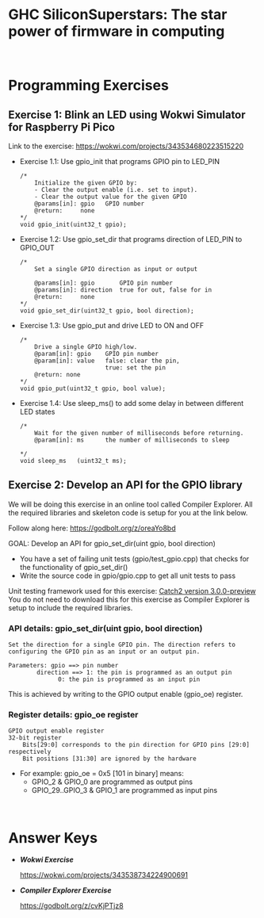 # GHC SiliconSuperstars: The star power of firmware in computing

<br>

# **Programming Exercises**

## **Exercise 1: Blink an LED using Wokwi Simulator for Raspberry Pi Pico**
Link to the exercise:
	https://wokwi.com/projects/343534680223515220
  
* Exercise 1.1: Use gpio_init that programs GPIO pin to LED_PIN

	```
	/*
    	Initialize the given GPIO by:
    	- Clear the output enable (i.e. set to input). 
    	- Clear the output value for the given GPIO
    	@params[in]: gpio   GPIO number
    	@return:     none
	*/
	void gpio_init(uint32_t gpio);
	```
* Exercise 1.2: Use gpio_set_dir that programs direction of LED_PIN to GPIO_OUT

	```
	/*
    	Set a single GPIO direction as input or output

    	@params[in]: gpio       GPIO pin number
    	@params[in]: direction  true for out, false for in
    	@return:     none
	*/
	void gpio_set_dir(uint32_t gpio, bool direction);
	```

* Exercise 1.3: Use gpio_put and drive LED to ON and OFF

	```
	/*
    	Drive a single GPIO high/low.
    	@param[in]: gpio    GPIO pin number
    	@param[in]: value   false: clear the pin,
                            true: set the pin
    	@return: none
	*/
	void gpio_put(uint32_t gpio, bool value);
	```

* Exercise 1.4: Use sleep_ms() to add some delay in between different LED states

	```
	/*
    	Wait for the given number of milliseconds before returning.
    	@param[in]: ms      the number of milliseconds to sleep

	*/
	void sleep_ms	(uint32_t ms);	
	```

## **Exercise 2: Develop an API for the GPIO library**

We will be doing this exercise in an online tool called Compiler Explorer. All the required libraries and skeleton code is setup for you at the link below.

Follow along here:
	https://godbolt.org/z/oreaYo8bd
	
GOAL: Develop an API for gpio_set_dir(uint gpio, bool direction)

* You have a set of failing unit tests (gpio/test_gpio.cpp) that checks for the functionality of gpio_set_dir()
* Write the source code in gpio/gpio.cpp to get all unit tests to pass


Unit testing framework used for this exercise: [Catch2 version 3.0.0-preview](https://github.com/catchorg/Catch2)
<br>
You do not need to download this for this exercise as Compiler Explorer is setup to include the required libraries.

### API details: gpio_set_dir(uint gpio, bool direction)
	Set the direction for a single GPIO pin. The direction refers to configuring the GPIO pin as an input or an output pin.
	
	Parameters: gpio ==> pin number
		    direction ==> 1: the pin is programmed as an output pin 
 				  0: the pin is programmed as an input pin
				
This is achieved by writing to the GPIO output enable (gpio_oe) register.

### Register details: gpio_oe register
	GPIO output enable register
	32-bit register
		Bits[29:0] corresponds to the pin direction for GPIO pins [29:0] respectively
		Bit positions [31:30] are ignored by the hardware

* For example: 
gpio_oe = 0x5 [101 in binary] means:
	* GPIO_2 & GPIO_0 are programmed as output pins
	* GPIO_29..GPIO_3 & GPIO_1 are programmed as input pins



<br>

# Answer Keys
  * ***Wokwi Exercise*** 
  
    https://wokwi.com/projects/343538734224900691
  
  * ***Compiler Explorer Exercise***
  
    https://godbolt.org/z/cvKjPTjz8 
    
<br>
